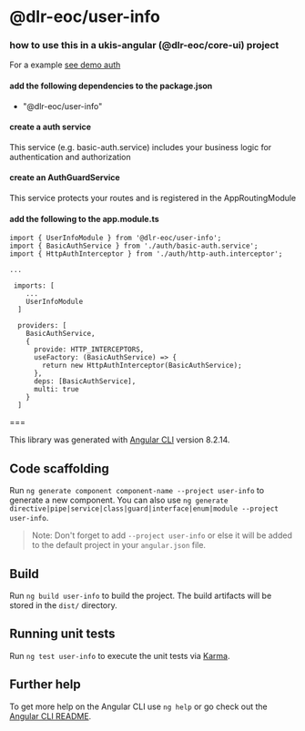 # @dlr-eoc/user-info


### how to use this in a ukis-angular (@dlr-eoc/core-ui) project

For a example [see demo auth](../demo-auth/README.md)

#### add the following dependencies to the package.json
- "@dlr-eoc/user-info"


#### create a auth service
This service (e.g. basic-auth.service) includes your business logic for authentication and authorization

#### create an AuthGuardService
This service protects your routes and is registered in the AppRoutingModule

#### add the following to the app.module.ts
```
import { UserInfoModule } from '@dlr-eoc/user-info';
import { BasicAuthService } from './auth/basic-auth.service';
import { HttpAuthInterceptor } from './auth/http-auth.interceptor';

...

 imports: [
    ...
    UserInfoModule
  ]

  providers: [
    BasicAuthService,
    {
      provide: HTTP_INTERCEPTORS,
      useFactory: (BasicAuthService) => {
        return new HttpAuthInterceptor(BasicAuthService);
      },
      deps: [BasicAuthService],
      multi: true
    }
  ]
```


===

This library was generated with [Angular CLI](https://github.com/angular/angular-cli) version 8.2.14.

## Code scaffolding

Run `ng generate component component-name --project user-info` to generate a new component. You can also use `ng generate directive|pipe|service|class|guard|interface|enum|module --project user-info`.
> Note: Don't forget to add `--project user-info` or else it will be added to the default project in your `angular.json` file. 

## Build

Run `ng build user-info` to build the project. The build artifacts will be stored in the `dist/` directory.

## Running unit tests

Run `ng test user-info` to execute the unit tests via [Karma](https://karma-runner.github.io).

## Further help

To get more help on the Angular CLI use `ng help` or go check out the [Angular CLI README](https://github.com/angular/angular-cli/blob/master/README.md).
